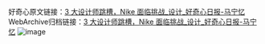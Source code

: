好奇心原文链接：[3 大设计师跳槽，Nike 面临挑战_设计_好奇心日报-马宁忆](https://www.qdaily.com/articles/2565.html)
WebArchive归档链接：[3 大设计师跳槽，Nike 面临挑战_设计_好奇心日报-马宁忆](http://web.archive.org/web/20190623151237/https://www.qdaily.com/articles/2565.html)
![image](http://ww3.sinaimg.cn/large/007d5XDply1g3v6bujisij30u03js7wh)